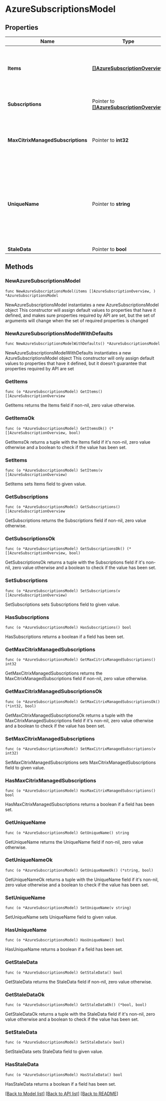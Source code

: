 # AzureSubscriptionsModel

## Properties

Name | Type | Description | Notes
------------ | ------------- | ------------- | -------------
**Items** | [**[]AzureSubscriptionOverview**](AzureSubscriptionOverview.md) | List of known subscriptions that have been associated with the customer | 
**Subscriptions** | Pointer to [**[]AzureSubscriptionOverview**](AzureSubscriptionOverview.md) | Alias of Items property for backward compatibility | [optional] 
**MaxCitrixManagedSubscriptions** | Pointer to **int32** | The maximum allowed Citrix Managed subscriptions for the customer | [optional] 
**UniqueName** | Pointer to **string** | The unique name of the user who provided the auth code to list subscriptions. Will only be present if an Azure Authorization Code was provided | [optional] 
**StaleData** | Pointer to **bool** |  | [optional] 

## Methods

### NewAzureSubscriptionsModel

`func NewAzureSubscriptionsModel(items []AzureSubscriptionOverview, ) *AzureSubscriptionsModel`

NewAzureSubscriptionsModel instantiates a new AzureSubscriptionsModel object
This constructor will assign default values to properties that have it defined,
and makes sure properties required by API are set, but the set of arguments
will change when the set of required properties is changed

### NewAzureSubscriptionsModelWithDefaults

`func NewAzureSubscriptionsModelWithDefaults() *AzureSubscriptionsModel`

NewAzureSubscriptionsModelWithDefaults instantiates a new AzureSubscriptionsModel object
This constructor will only assign default values to properties that have it defined,
but it doesn't guarantee that properties required by API are set

### GetItems

`func (o *AzureSubscriptionsModel) GetItems() []AzureSubscriptionOverview`

GetItems returns the Items field if non-nil, zero value otherwise.

### GetItemsOk

`func (o *AzureSubscriptionsModel) GetItemsOk() (*[]AzureSubscriptionOverview, bool)`

GetItemsOk returns a tuple with the Items field if it's non-nil, zero value otherwise
and a boolean to check if the value has been set.

### SetItems

`func (o *AzureSubscriptionsModel) SetItems(v []AzureSubscriptionOverview)`

SetItems sets Items field to given value.


### GetSubscriptions

`func (o *AzureSubscriptionsModel) GetSubscriptions() []AzureSubscriptionOverview`

GetSubscriptions returns the Subscriptions field if non-nil, zero value otherwise.

### GetSubscriptionsOk

`func (o *AzureSubscriptionsModel) GetSubscriptionsOk() (*[]AzureSubscriptionOverview, bool)`

GetSubscriptionsOk returns a tuple with the Subscriptions field if it's non-nil, zero value otherwise
and a boolean to check if the value has been set.

### SetSubscriptions

`func (o *AzureSubscriptionsModel) SetSubscriptions(v []AzureSubscriptionOverview)`

SetSubscriptions sets Subscriptions field to given value.

### HasSubscriptions

`func (o *AzureSubscriptionsModel) HasSubscriptions() bool`

HasSubscriptions returns a boolean if a field has been set.

### GetMaxCitrixManagedSubscriptions

`func (o *AzureSubscriptionsModel) GetMaxCitrixManagedSubscriptions() int32`

GetMaxCitrixManagedSubscriptions returns the MaxCitrixManagedSubscriptions field if non-nil, zero value otherwise.

### GetMaxCitrixManagedSubscriptionsOk

`func (o *AzureSubscriptionsModel) GetMaxCitrixManagedSubscriptionsOk() (*int32, bool)`

GetMaxCitrixManagedSubscriptionsOk returns a tuple with the MaxCitrixManagedSubscriptions field if it's non-nil, zero value otherwise
and a boolean to check if the value has been set.

### SetMaxCitrixManagedSubscriptions

`func (o *AzureSubscriptionsModel) SetMaxCitrixManagedSubscriptions(v int32)`

SetMaxCitrixManagedSubscriptions sets MaxCitrixManagedSubscriptions field to given value.

### HasMaxCitrixManagedSubscriptions

`func (o *AzureSubscriptionsModel) HasMaxCitrixManagedSubscriptions() bool`

HasMaxCitrixManagedSubscriptions returns a boolean if a field has been set.

### GetUniqueName

`func (o *AzureSubscriptionsModel) GetUniqueName() string`

GetUniqueName returns the UniqueName field if non-nil, zero value otherwise.

### GetUniqueNameOk

`func (o *AzureSubscriptionsModel) GetUniqueNameOk() (*string, bool)`

GetUniqueNameOk returns a tuple with the UniqueName field if it's non-nil, zero value otherwise
and a boolean to check if the value has been set.

### SetUniqueName

`func (o *AzureSubscriptionsModel) SetUniqueName(v string)`

SetUniqueName sets UniqueName field to given value.

### HasUniqueName

`func (o *AzureSubscriptionsModel) HasUniqueName() bool`

HasUniqueName returns a boolean if a field has been set.

### GetStaleData

`func (o *AzureSubscriptionsModel) GetStaleData() bool`

GetStaleData returns the StaleData field if non-nil, zero value otherwise.

### GetStaleDataOk

`func (o *AzureSubscriptionsModel) GetStaleDataOk() (*bool, bool)`

GetStaleDataOk returns a tuple with the StaleData field if it's non-nil, zero value otherwise
and a boolean to check if the value has been set.

### SetStaleData

`func (o *AzureSubscriptionsModel) SetStaleData(v bool)`

SetStaleData sets StaleData field to given value.

### HasStaleData

`func (o *AzureSubscriptionsModel) HasStaleData() bool`

HasStaleData returns a boolean if a field has been set.


[[Back to Model list]](../README.md#documentation-for-models) [[Back to API list]](../README.md#documentation-for-api-endpoints) [[Back to README]](../README.md)


